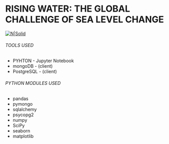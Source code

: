 # RISING WATER: THE GLOBAL CHALLENGE OF SEA LEVEL CHANGE

[![N|Solid](https://fiverr-res.cloudinary.com/images/q_auto,f_auto/gigs/290414739/original/92ff23f0734314bd73211ac89798eaa286b756ea/do-python-programming-projects-in-numpy-pycharm-pandas-jupyter-notebook.png)]()
<!-- [![N|Solid](https://cdn-images-1.medium.com/max/1200/1*6j17ZDuywkKu7TOa2yvAKg.png)]() -->
###### TOOLS USED
- PYHTON - Jupyter Notebook
- mongoDB - (client)
- PostgreSQL - (client)
###### PYTHON MODULES USED
- pandas
- pymongo
- sqlalchemy
- psycopg2
- numpy
- SciPy
- seaborn
- matplotlib
